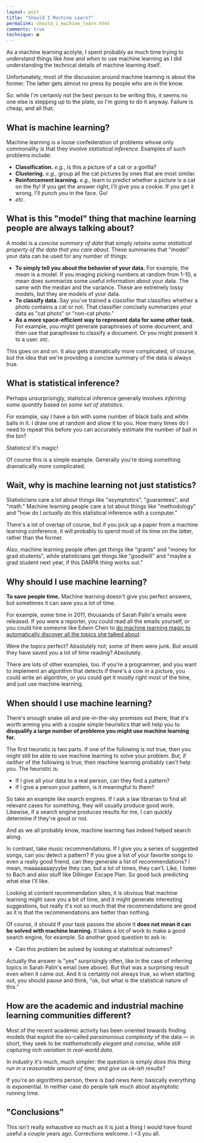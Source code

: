 ```yaml
---
layout: post
title: "Should I Machine Learn?"
permalink: should_i_machine_learn.html
comments: true
technique: ■
---
```



As a machine learning acolyte, I spent probably as much time trying to understand things like *how* and *when* to use machine learning as I did understanding the technical details of machine learning itself.

Unfortunately, most of the discussion around machine learning is about the former. The latter gets almost no press by people who are in the know.

So: while I'm certainly not the best person to be writing this, it seems no one else is stepping up to the plate, so I'm going to do it anyway. Failure is cheap, and all that.


What is machine learning?
----------

Machine learning is a loose confederation of problems whose only commonality is that they involve *statistical inference*. Examples of such problems include:

* **Classification.** *e.g.*, is this a picture of a cat or a gorilla?
* **Clustering.** *e.g.*, group all the cat pictures by ones that are most similar.
* **Reinforcement learning.** *e.g.*, learn to predict whether a picture is a cat on the fly! If you get the answer right, I'll give you a cookie. If you get it wrong, I'll punch you in the face. Go!
* *etc*.


What is this "model" thing that machine learning people are always talking about?
----------------

A model is a *concise summary of data* that simply *retains some statistical property of the data that you care about*. These summaries that "model" your data can be used for any number of things:

* **To simply tell you about the behavior of your data.** For example, the *mean* is a model. If you imaging picking numbers at random from 1-10, a mean does summarize some useful information about your data. The same with the median and the variance. These are extremely lossy models, but they are models of your data.
* **To classify data.** Say you've trained a classifier that classifies whether a photo contains a cat or not. That classifier concisely summarizes your data as "cat photo" or "non-cat photo."
* **As a more space-efficient way to represent data for some other task.** For example, you might generate paraphrases of some document, and then use that paraphrase to classify a document. Or you might present it to a user. *etc*.

This goes on and on. It also gets dramatically more complicated, of course, but the idea that we're providing a concise summary of the data is always true.


What is statistical inference?
----------------

Perhaps unsurprisingly, statistical inference generally involves *inferring some quantity* based on *some set of statistics*.

For example, say I have a bin with some number of black balls and white balls in it. I draw one at random and show it to you. How many times do I need to repeat this before you can accurately estimate the number of ball in the bin?

Statistics! It's magic!

Of course this is a simple example. Generally you're doing something dramatically more complicated.


Wait, why is machine learning not just statistics?
------------------

Statisticians care a lot about things like "asymptotics", "guarantees", and "math." Machine learning people care a lot about things like "methodology" and "how do I *actually do* this statistical inference with a computer."

There's a lot of overlap of course, but if you pick up a paper from a machine learning conference, it will probably to spend most of its time on the latter, rather than the former.

Also, machine learning people often get things like "grants" and "money for grad students", while statisticians get things like "goodwill" and "maybe a grad student next year, if this DARPA thing works out."


Why should I use machine learning?
---------------

**To save people time.** Machine learning doesn't give you perfect answers, but sometimes it can save you a lot of time.

For example, some time in 2011, thousands of Sarah Palin's emails were released. If you were a reporter, you could read all the emails yourself, or you could hire someone like Edwin Chen to [do machine learning magic to automatically discover all the topics she talked about](http://blog.echen.me/2011/06/27/topic-modeling-the-sarah-palin-emails/).

Were the topics perfect? Absolutely not; some of them were junk. But would they have saved you a lot of time reading? Absolutely.

There are lots of other examples, too. If you're a programmer, and you want to implement an algorithm that detects if there's a cow in a picture, you could write an algorithm, or you could get it mostly right most of the time, and just use machine learning.


When should I use machine learning?
-------------

There's enough snake oil and pie-in-the-sky promises out there, that it's worth arming you with a couple simple heuristics that will help you to **disqualify a large number of problems you might use machine learning for.**

The first heuristic is two parts. If one of the following is not true, then you might still be able to use machine learning to solve your problem. But, if *neither* of the following is true, then machine learning probably can't help you. The heuristic is:

* If I give all your data to a real person, can they find a pattern?
* If I give a person your pattern, is it meaningful to them?

So take an example like search engines. If I ask a law librarian to find all relevant cases for something, they will usually produce good work. Likewise, if a search engine produces results for me, I can quickly determine if they're good or not.

And as we all probably know, machine learning has indeed helped search along.

In contrast, take music recommendations. If I give you a series of suggested songs, can you detect a pattern? If you give a list of your favorite songs to even a really good friend, can they generate a list of recommendations? I mean, maaaaaaaayyybe they can, but a lot of times, they can't. Like, I listen to Bach and also stuff like Dillinger Escape Plan. So good luck predicting what else I'll like.

Looking at content recommendation sites, it is obvious that machine learning might save you a bit of time, and it might generate interesting suggestions, but really it's not so much that the recommendations are good as it is that the recommendations are better than nothing.

Of course, it should If your task passes the above it **does not mean it can be solved with machine learning.** It takes a *lot* of work to make a good search engine, for example. So another good question to ask is:

* Can this problem be solved by looking at statistical outcomes?

Actually the answer is "yes" surprisingly often, like in the case of inferring topics in Sarah Palin's email (see above). But that was a surprising result even when it came out. And it is certainly not always true, so when starting out, you should pause and think, "ok, but what is the statistical nature of this."


How are the academic and industrial machine learning communities different?
---------------

Most of the recent academic activity has been oriented towards finding models that exploit the so-called *parsimonious complexity* of the data &mdash; in short, they seek to be *mathematically elegant and concise*, while *still capturing rich variation in real-world data*.

In industry it's much, much simpler: the question is simply *does this thing run in a reasonable amount of time, and give us ok-ish results*?

If you're an algorithms person, there is bad news here: basically everything is exponential. In neither case do people talk much about asymptotic running time.


"Conclusions"
----------------

This isn't really exhaustive so much as it is just a thing I would have found useful a couple years ago. Corrections welcome. I <3 you all.